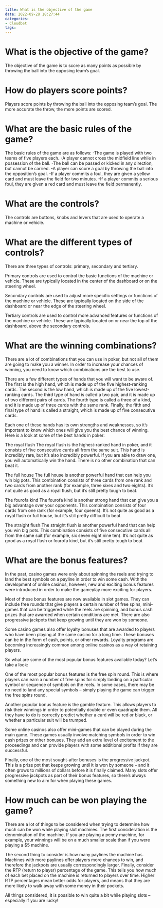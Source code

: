 ```yaml
---
title: What is the objective of the game
date: 2022-09-28 18:27:44
categories:
- Cloudbet
tags:
---
```



#  What is the objective of the game?

The objective of the game is to score as many points as possible by throwing the ball into the opposing team’s goal.

# How do players score points?

Players score points by throwing the ball into the opposing team’s goal. The more accurate the throw, the more points are scored.

# What are the basic rules of the game?

The basic rules of the game are as follows:
-The game is played with two teams of five players each.
-A player cannot cross the midfield line while in possession of the ball.
-The ball can be passed or kicked in any direction, but cannot be carried. 
-A player can score a goal by throwing the ball into the opposition’s goal. 
-If a player commits a foul, they are given a yellow card and must leave the field for two minutes. 
-If a player commits a serious foul, they are given a red card and must leave the field permanently.

#  What are the controls?

The controls are buttons, knobs and levers that are used to operate a machine or vehicle.

# What are the different types of controls?

There are three types of controls: primary, secondary and tertiary.

Primary controls are used to control the basic functions of the machine or vehicle. These are typically located in the center of the dashboard or on the steering wheel.

Secondary controls are used to adjust more specific settings or functions of the machine or vehicle. These are typically located on the side of the dashboard or near the edge of the steering wheel.

Tertiary controls are used to control more advanced features or functions of the machine or vehicle. These are typically located on or near the top of the dashboard, above the secondary controls.

#  What are the winning combinations?

There are a lot of combinations that you can use in poker, but not all of them are going to make you a winner. In order to increase your chances of winning, you need to know which combinations are the best to use.

There are a few different types of hands that you will want to be aware of. The first is the high hand, which is made up of the five highest-ranking cards. The second is the low hand, which is made up of the five lowest-ranking cards. The third type of hand is called a two pair, and it is made up of two different pairs of cards. The fourth type is called a three of a kind, and it is made up of three cards with the same rank. Finally, the fifth and final type of hand is called a straight, which is made up of five consecutive cards.

Each one of these hands has its own strengths and weaknesses, so it’s important to know which ones will give you the best chance of winning. Here is a look at some of the best hands in poker:

    
The royal flush 
The royal flush is the highest-ranked hand in poker, and it consists of five consecutive cards all from the same suit. This hand is incredibly rare, but it’s also incredibly powerful. If you are able to draw one, you will automatically win the hand. There is no other combination that can beat it.

The full house 
The full house is another powerful hand that can help you win big pots. This combination consists of three cards from one rank and two cards from another rank (for example, three sixes and two eights). It’s not quite as good as a royal flush, but it’s still pretty tough to beat.

The fourofa kind 
The fourofa kind is another strong hand that can give you a big advantage over your opponents. This combination consists of four cards from one rank (for example, four queens). It’s not quite as good as a royal flush or full house, but it’s still pretty difficult to beat.

The straight flush 
The straight flush is another powerful hand that can help you win big pots. This combination consists of five consecutive cards all from the same suit (for example, six seven eight nine ten). It’s not quite as good as a royal flush or fourofa kind, but it’s still pretty tough to beat.

#  What are the bonus features?

In the past, casino games were only about spinning the reels and trying to land the best symbols on a payline in order to win some cash. With the development of online casinos, however, new and exciting bonus features were introduced in order to make the gameplay more exciting for players. 

Most of these bonus features are now available in slot games. They can include free rounds that give players a certain number of free spins, mini-games that can be triggered while the reels are spinning, and bonus cash prizes that are awarded when certain conditions are met. There are also progressive jackpots that keep growing until they are won by someone. 

Some casino games also offer loyalty bonuses that are awarded to players who have been playing at the same casino for a long time. These bonuses can be in the form of cash, points, or other rewards. Loyalty programs are becoming increasingly common among online casinos as a way of retaining players. 

So what are some of the most popular bonus features available today? Let’s take a look: 

One of the most popular bonus features is the free spin round. This is where players can earn a number of free spins for simply landing on a particular symbol or sequence of symbols on the reels. In some cases, there may be no need to land any special symbols – simply playing the game can trigger the free spins round. 

Another popular bonus feature is the gamble feature. This allows players to risk their winnings in order to potentially double or even quadruple them. All they have to do is correctly predict whether a card will be red or black, or whether a particular suit will be trumped. 

Some online casinos also offer mini-games that can be played during the main game. These games usually involve matching symbols in order to win cash prizes or other bonuses. They add an extra level of excitement to the proceedings and can provide players with some additional profits if they are successful. 

Finally, one of the most sought-after bonuses is the progressive jackpot. This is a prize pot that keeps growing until it is won by someone – and it often grows to millions of dollars before it is finally claimed. Many slots offer progressive jackpots as part of their bonus features, so there’s always something new to aim for when playing these games.

#  How much can be won playing the game?

There are a lot of things to be considered when trying to determine how much can be won while playing slot machines. The first consideration is the denomination of the machine. If you are playing a penny machine, for example, your winnings will be on a much smaller scale than if you were playing a $5 machine.

The second thing to consider is how many paylines the machine has. Machines with more paylines offer players more chances to win, and therefore the jackpots are usually correspondingly larger. Finally, consider the RTP (return to player) percentage of the game. This tells you how much of each bet placed on the machine is returned to players over time. Higher RTP percentages mean better odds for players, and means that they are more likely to walk away with some money in their pockets.

All things considered, it is possible to win quite a bit while playing slots – especially if you are lucky!